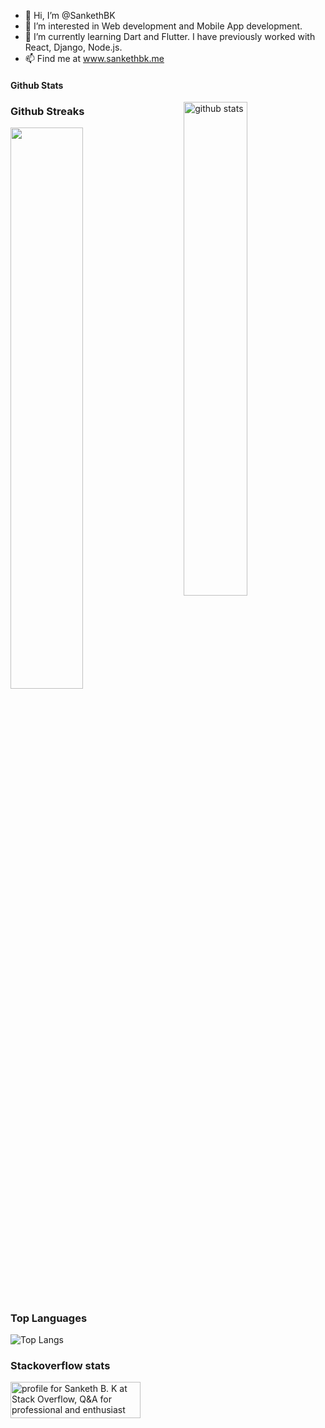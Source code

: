 - 👋 Hi, I’m @SankethBK
- 👀 I’m interested in Web development and Mobile App development.
- 🌱 I’m currently learning Dart and Flutter. I have previously worked with React, Django, Node.js. 
- 📫 Find me at www.sankethbk.me

#### Github Stats
<img src="https://github-readme-stats.vercel.app/api?username=SankethBK&show_icons=true&theme=gotham" alt="github stats" width="45%" align="right"/>

### Github Streaks
<img src="https://github-readme-streak-stats.herokuapp.com/?user=SankethBK&theme=dark" width="48%" >

### Top Languages
![Top Langs](https://github-readme-stats.vercel.app/api/top-langs/?username=SankethBK&layout=compact)

### Stackoverflow stats
<a href="https://stackoverflow.com/users/10553747/sanketh-b-k"><img src="https://stackoverflow.com/users/flair/10553747.png?theme=dark" width="208" height="58" alt="profile for Sanketh B. K at Stack Overflow, Q&amp;A for professional and enthusiast programmers" title="profile for Sanketh B. K at Stack Overflow, Q&amp;A for professional and enthusiast programmers" ></a>
